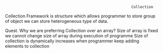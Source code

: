                                                               Collection
Collection Framework is structure which allows programmer to store group of object
we can store heterogeneous type of data. 

Quest. Why we are preferring  Collection over an array?
      Size of array is fixed we cannot change size of array during execution of programme
      Size of collection is dynamically increases when programmer keep adding elements to collection


